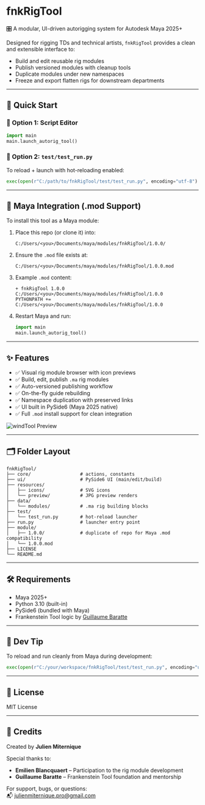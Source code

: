 # fnkRigTool

🎛️ A modular, UI-driven autorigging system for Autodesk Maya 2025+

Designed for rigging TDs and technical artists, `fnkRigTool` provides a clean and extensible interface to:
- Build and edit reusable rig modules
- Publish versioned modules with cleanup tools
- Duplicate modules under new namespaces
- Freeze and export flatten rigs for downstream departments

---

## 🚀 Quick Start

### 🧩 Option 1: Script Editor
```python
import main
main.launch_autorig_tool()
```

### 🧩 Option 2: `test/test_run.py`
To reload + launch with hot-reloading enabled:
```python
exec(open(r"C:/path/to/fnkRigTool/test/test_run.py", encoding="utf-8").read())
```

---

## 🧩 Maya Integration (.mod Support)

To install this tool as a Maya module:

1. Place this repo (or clone it) into:
   ```
   C:/Users/<you>/Documents/maya/modules/fnkRigTool/1.0.0/
   ```

2. Ensure the `.mod` file exists at:
   ```
   C:/Users/<you>/Documents/maya/modules/fnkRigTool/1.0.0.mod
   ```

3. Example `.mod` content:
   ```
   + fnkRigTool 1.0.0 C:/Users/<you>/Documents/maya/modules/fnkRigTool/1.0.0
   PYTHONPATH += C:/Users/<you>/Documents/maya/modules/fnkRigTool/1.0.0
   ```

4. Restart Maya and run:
   ```python
   import main
   main.launch_autorig_tool()
   ```

---

## ✨ Features

- ✅ Visual rig module browser with icon previews
- ✅ Build, edit, publish `.ma` rig modules
- ✅ Auto-versioned publishing workflow
- ✅ On-the-fly guide rebuilding
- ✅ Namespace duplication with preserved links
- ✅ UI built in PySide6 (Maya 2025 native)
- ✅ Full `.mod` install support for clean integration


![windTool Preview](ressources/preview/demoFnkRigTool.gif)

---

## 🗂 Folder Layout

```
fnkRigTool/
├── core/                  # actions, constants
├── ui/                    # PySide6 UI (main/edit/build)
├── resources/
│   ├── icons/             # SVG icons
│   └── preview/           # JPG preview renders
├── data/
│   └── modules/           # .ma rig building blocks
├── test/
│   └── test_run.py        # hot-reload launcher
├── run.py                 # launcher entry point
├── module/
│   ├── 1.0.0/             # duplicate of repo for Maya .mod compatibility
│   └── 1.0.0.mod
├── LICENSE
└── README.md
```

---

## 🛠 Requirements

- Maya 2025+
- Python 3.10 (built-in)
- PySide6 (bundled with Maya)
- Frankenstein Tool logic by [Guillaume Baratte](https://github.com/BaratteG)

---

## 🧪 Dev Tip

To reload and run cleanly from Maya during development:
```python
exec(open(r"C:/your/workspace/fnkRigTool/test/test_run.py", encoding="utf-8").read())
```

---

## 📄 License

MIT License

---

## 🙏 Credits

Created by **Julien Miternique**

Special thanks to:
- **Emilien Blancquaert** – Participation to the rig module development
- **Guillaume Baratte** – Frankenstein Tool foundation and mentorship

For support, bugs, or questions:  
📬 julienmiternique.pro@gmail.com
